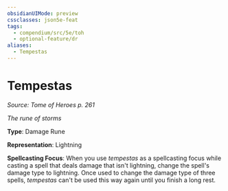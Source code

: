 ```yaml
---
obsidianUIMode: preview
cssclasses: json5e-feat
tags:
  - compendium/src/5e/toh
  - optional-feature/dr
aliases:
  - Tempestas
---
```

# Tempestas
*Source: Tome of Heroes p. 261*  

*The rune of storms*

**Type**: Damage Rune

**Representation**: Lightning

**Spellcasting Focus**: When you use *tempestas* as a spellcasting focus while casting a spell that deals damage that isn't lightning, change the spell's damage type to lightning. Once used to change the damage type of three spells, *tempestas* can't be used this way again until you finish a long rest.